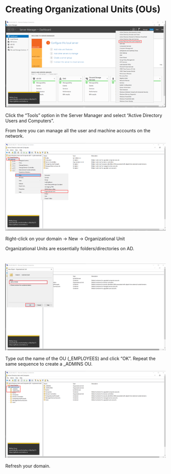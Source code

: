 # Creating Organizational Units (OUs)

<img src="https://raw.githubusercontent.com/melisaaaaaaaaa-er/ADDS-images/main/20.png"/>

Click the “Tools” option in the Server Manager and select “Active Directory Users and Computers”.

From here you can manage all the user and machine accounts on the network.

<img src="https://raw.githubusercontent.com/melisaaaaaaaaa-er/ADDS-images/main/21.png"/>

Right-click on your domain → New → Organizational Unit

Organizational Units are essentially folders/directories on AD.

#
<img src="https://raw.githubusercontent.com/melisaaaaaaaaa-er/ADDS-images/main/22.png"/>

Type out the name of the OU (_EMPLOYEES) and click “OK”. Repeat the same sequence to create a _ADMINS OU.

<img src="https://raw.githubusercontent.com/melisaaaaaaaaa-er/ADDS-images/main/23.png"/>

Refresh your domain.
